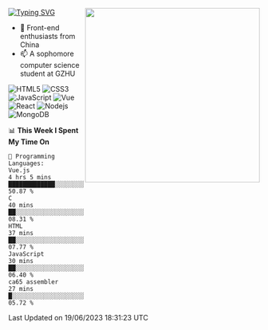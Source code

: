 
[![Typing SVG](https://readme-typing-svg.demolab.com?font=Fira+Code&weight=500&size=26&pause=1000&width=435&lines=Hi%2CI+am+Tycho!%F0%9F%91%8B)](https://git.io/typing-svg)
<img align='right' src='https://media.giphy.com/media/l3fQ7hK1hpqujCXbG/giphy.gif' width='350'>
<!--
**Tycho457/Tycho457** is a ✨ _special_ ✨ repository because its `README.md` (this file) appears on your GitHub profile.

Here are some ideas to get you started:

- 🔭 I’m currently working on ...
- 🌱 I’m currently learning ...
- 👯 I’m looking to collaborate on ...
- 🤔 I’m looking for help with ...
- 💬 Ask me about ...
- 📫 How to reach me: ...
- 😄 Pronouns: ...
- ⚡ Fun fact: ...
-->
- 🌱 Front-end enthusiasts from China
- 📫 A sophomore computer science student at GZHU

![HTML5](https://img.shields.io/badge/-HTML5-E34F26?style=flat-square&logo=html5&logoColor=white)
![CSS3](https://img.shields.io/badge/-CSS3-1572B6?style=flat-square&logo=css3)
![JavaScript](https://img.shields.io/badge/-JavaScript-oringe?style=flat-square&logo=javascript)
![Vue](https://img.shields.io/badge/-vue-green?style=green&logo=vue)
![React](https://img.shields.io/badge/-React-45b8d8?style=flat-square&logo=react&logoColor=white)
![Nodejs](https://img.shields.io/badge/-Nodejs-c0ebd?style=flat-square&logo=Node.js)
![MongoDB](https://img.shields.io/badge/-MongoDB-13aa52?style=flat-square&logo=mongodb&logoColor=white)

<!--START_SECTION:waka-->
📊 **This Week I Spent My Time On** 

```text
💬 Programming Languages: 
Vue.js                   4 hrs 5 mins        █████████████░░░░░░░░░░░░   50.87 % 
C                        40 mins             ██░░░░░░░░░░░░░░░░░░░░░░░   08.31 % 
HTML                     37 mins             ██░░░░░░░░░░░░░░░░░░░░░░░   07.77 % 
JavaScript               30 mins             ██░░░░░░░░░░░░░░░░░░░░░░░   06.40 % 
ca65 assembler           27 mins             █░░░░░░░░░░░░░░░░░░░░░░░░   05.72 % 
```


 Last Updated on 19/06/2023 18:31:23 UTC
<!--END_SECTION:waka-->

